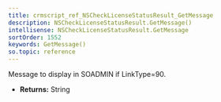 ```yaml
---
title: crmscript_ref_NSCheckLicenseStatusResult_GetMessage
description: NSCheckLicenseStatusResult.GetMessage()
intellisense: NSCheckLicenseStatusResult.GetMessage
sortOrder: 1552
keywords: GetMessage()
so.topic: reference
---
```



Message to display in SOADMIN if LinkType=90.



* **Returns:** String


